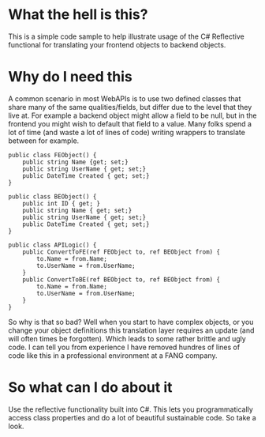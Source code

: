 # What the hell is this?
This is a simple code sample to help illustrate usage of the C# Reflective functional for translating your frontend objects to backend objects.

# Why do I need this
A common scenario in most WebAPIs is to use two defined classes that share many of the same qualities/fields, but differ due to the level that they live at. For example a backend object might allow a field to be null, but in the frontend you might wish to default that field to a value. Many folks spend a lot of time (and waste a lot of lines of code) writing wrappers to translate between for example.
    
    public class FEObject() {
        public string Name {get; set;}
        public string UserName { get; set;}
        public DateTime Created { get; set;}
    }

    public class BEObject() {
        public int ID { get; }
        public string Name { get; set;}
        public string UserName { get; set;}
        public DateTime Created { get; set;}
    }

    public class APILogic() {
        public ConvertToFE(ref FEObject to, ref BEObject from) {
            to.Name = from.Name;
            to.UserName = from.UserName;
        }
        public ConvertToBE(ref BEObject to, ref BEObject from) {
            to.Name = from.Name;
            to.UserName = from.UserName;
        }
    }

So why is that so bad? Well when you start to have complex objects, or you change your object definitions this translation layer requires an update (and will often times be forgotten). Which leads to some rather brittle and ugly code. I can tell you from experience I have removed hundres of lines of code like this in a professional environment at a FANG company. 

# So what can I do about it
Use the reflective functionality built into C#. This lets you programmatically access class properties and do a lot of beautiful sustainable code. So take a look. 